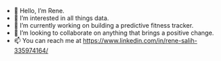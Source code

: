- 👋 Hello, I’m Rene.
- 👀 I’m interested in all things data.
- 🌱 I’m currently working on building a predictive fitness tracker.
- 💞️ I’m looking to collaborate on anything that brings a positive change. 
- 📫 You can reach me at https://www.linkedin.com/in/rene-salih-335974164/

<!---
renanne7/renanne7 is a ✨ special ✨ repository because its `README.md` (this file) appears on your GitHub profile.
You can click the Preview link to take a look at your changes.
--->
